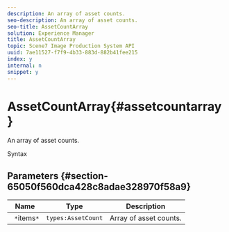 ```yaml
---
description: An array of asset counts.
seo-description: An array of asset counts.
seo-title: AssetCountArray
solution: Experience Manager
title: AssetCountArray
topic: Scene7 Image Production System API
uuid: 7ae11527-f7f9-4b33-883d-882b41fee215
index: y
internal: n
snippet: y
---
```


# AssetCountArray{#assetcountarray}

An array of asset counts.

 Syntax 

## Parameters {#section-65050f560dca428c8adae328970f58a9}

|  Name  | Type  | Description  |
|---|---|---|
|  ` *`items`*`  | `types:AssetCount`  | Array of asset counts.  |

